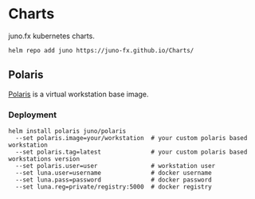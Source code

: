 # Charts

juno.fx kubernetes charts.

```shell
helm repo add juno https://juno-fx.github.io/Charts/
```

## Polaris
[Polaris](https://github.com/juno-fx/Polaris) is a virtual workstation base image.

### Deployment
```shell
helm install polaris juno/polaris
  --set polaris.image=your/workstation  # your custom polaris based workstation
  --set polaris.tag=latest              # your custom polaris based workstations version 
  --set polaris.user=user               # workstation user
  --set luna.user=username              # docker username
  --set luna.pass=password              # docker password
  --set luna.reg=private/registry:5000  # docker registry
```
